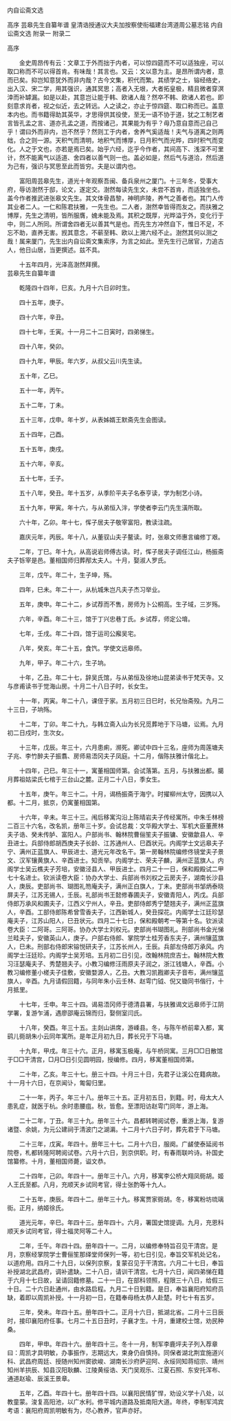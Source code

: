 <!-- { "loadSidebar": true } -->
内自讼斋文选


高序
芸皋先生自纂年谱
皇清诰授通议大夫加按察使衔福建台湾道周公墓志铭
内自讼斋文选
附录一
附录二 
 

高序

　　金史周昂传有云：文章工于外而拙于内者，可以惊四筵而不可以适独座，可以取口称而不可以得首肯。有味哉！其言也。又云：文以意为主。是昂所谓内者，意而已矣。抑岂知意犹外而非内哉？古今文集，积代而繁。其绩学之士，镕经络史，出入汉、宋二学，用其强识，通其冥思；高者入无垠，大者拓皇极，精且微者穿溟涬而补罅漏。如是以赴，其意岂让能于韩、欧诸人哉？然卒不韩、欧诸人若也。即刻意求肖者，视之似近，去之转远。人之读之，亦止于惊四筵、取口称而已。盖意本内也。而书籍得助其英华，才思得供其役使，至无一语不协于道，犹之工制艺者言皆孔孟之言、道亦孔孟之道，而按诸己，其果能为有乎？毋乃意自意而己自己乎！谓曰外而非内，岂不然乎？然则工于内者，舍养气奚适哉！夫气与道离之则两绌，合之则一源。天积气而清明，地积气而博厚，日月积气而光晔，四时积气而变化。人之于文也，亦若是焉已矣。始乎六经，迄乎今作者，其间高下、浅深不可里计，然不能离气以适道、舍四者以善气则一也。盖必如是，然后气与道洽，然后道为己有，强识与冥思至此而皆穷。夫是以谓内也。

　　富阳周芸皋先生，道光十年观察吾闽、备兵泉州之厦门。十三年冬，受事大府，辱访澍然于邸，论文，遂定交。澍然每读先生文，未尝不首肯，而适独坐也。盖今作者推武进张皋文先生。其文体骨昌黎，神明庐陵，养气之善者也。其门人传其业者二人。一仁和陈君扶雅，一先生也。二人者，澍然幸皆得而友之。而扶雅之博厚，先生之清明，皆所服膺，媿未能及焉。其积之既厚，光晔溢于外，变化行于中，则二人所同。所谓舍四者无以善其气是也。而先生方冲然自下，惟日不足，不忘不助，直养无害。觊其意念，不蕲至韩、欧以上溯六经不止。澍然其何以测之哉！属来厦门，先生出内自讼斋文集索序，为言之如此。至先生行己居官，力追古人，他日山居，当更撰述。兹不具。

　　十五年四月，光泽高澍然拜撰。  
芸皋先生自纂年谱

　　乾隆四十四年，巳亥。九月十六日卯时生。

　　四十五年，庚子。

　　四十六年，辛丑。

　　四十七年，壬寅。十一月二十二日寅时，四弟悌生。

　　四十八年，癸卯。

　　四十九年，甲辰。年六岁，从叔父云川先生读。

　　五十年，乙巳。

　　五十一年，丙午。

　　五十二年，丁未。

　　五十三年，戊申。年十岁，从表姊婿王默斋先生会图读。

　　五十四年，己酉。

　　五十五年，庚戌。

　　五十六年，辛亥。

　　五十七年，壬子。

　　五十八年，癸丑。年十五岁，从季阶平夫子名泰亨读，学为制艺小诗。

　　五十九年，甲寅。年十六，与从弟恒入泮，学使者李云门先生潢所取。

　　六十年，乙卯。年十七，恽子居夫子敬宰富阳，教读注疏。

　　嘉庆元年，丙辰。年十八，从董驭山夫子鳌读。时，张皋文师惠言编修丁艰。

　　二年，丁巳。年十九，从高说岩师傅古读。时，恽子居夫子调任江山，杨振斋夫子铄宰是邑。董相国师归葬邴太夫人。十月，娶淑人罗氏。

　　三年，戊午。年二十，生子坤，殇。

　　四年，巳未。年二十一，从杭城朱岂凡夫子杰习举业。

　　五年，庚申。年二十二，乡试荐而不售，房师为卜公桐高。生子域，三岁殇。

　　六年，辛酉。年二十三，馆于丁兴忠巷丁氏。乡试荐，师定公堉。

　　七年，壬戌。年二十四，馆于运司公廨吴宅。

　　八年，癸亥。年二十五，食饩。学使文远皋师。

　　九年，甲子。年二十六，生子垧。

　　十年，乙丑。年二十七，辞吴氏馆，与从弟恒及徐地山昆弟读书于梵天寺。又与彦甫读书于觉海山房。十月二十八日子时，长女生。

　　十一年，丙寅。年二十八，课侄于家。五月初三日巳时，长兄怡斋殁。九月二十三日，子垧殇。

　　十二年，丁卯。年二十九，与韩立斋入山为长兄觅葬地于下马塘，讼焉。九月初二日戍时，生次女。

　　十三年，戊辰。年三十，六月患痢，濒死。卿试中四十三名，座师为周莲塘夫子兆、李竹醉夫子振翥、房师易浯冈夫子凤庭。十二月，偕陈扶雅计偕北上。

　　十四年，己巳。年三十一，寓董相国师第。会试落第。五月，与扶雅出都。臈月葬祖姑梁氏七棺于三台山之麓。正月二十八日，季女生。

　　十五年，庚午。年三十二。十月，谒杨振斋于海宁。时擢柳州太守，因携以入都。十二月，抵京，仍寓董相国第。

　　十六年，辛未。年三十三。闱后移寓沟沿上陈晴岩夫子传经寓所。中朱壬林榜二百三十六名，改名凯，册年三十岁。会试总裁：文华殿大学士、军机大臣董蔗林夫子诰、癸未传胪、富阳人。户部尚书、翰林院曹俪笙夫子振镛、安徽歙县人、辛丑进士。兵部侍郎胡西庚夫子长龄、江苏通州人、巳酉状元。内阁学士文远皋夫子宁、满州正蓝旗人、甲辰进士、道光元年改名干。第一房翰林院编修佟镜堂夫子景文、汉军镶黄旗人、辛酉进士。知贡举。内阁学士、荣夫子麟，满州正蓝旗人。内阁学士吴云樵夫子芳培，安徽泾县人、甲辰进士。四月二十一日，保和殿殿试二甲七十名进士。钦派读卷大臣：协办大学士、兵部尚书刘权之云房夫子，湖南长沙县人，庚辰。吏部尚书、瑚图礼笏庵夫子，满州正白旗人，丁未。吏部尚书邹炳泰晓屏夫子，江苏无锡人，壬辰。礼部尚书王懿修春圃夫子，安徽青阳人，丙戊。兵部侍郎万承风和圃夫子，江西义宁州人，辛丑。吏部侍郎秀宁楚翘夫子，满州正蓝旗人，辛酉。工部侍郎陈希曾雪香夫子，江西新城人，癸丑探花。内阁学士江廷珍瑟庵夫子，江苏山阳人，巳丑状元。四月二十七日，保和殿朝考一等第十名。钦派读卷大臣：二阿哥。三阿哥。协办大学士刘权元。吏部尚书瑚图礼。刑部尚书金光悌兰畦夫子，安徽英山人，庚子。户部右侍郎、掌院学士桂芳香东夫子，满州镶蓝旗人，巳未。刑部右侍郎宋镕悦研夫子，江苏长州人，壬辰。兵部左侍郎万承风。内阁学士汪廷珍。内阁学士吴芳培。五月初二日引见，改翰林院庶吉士。翰林院大教习汪瑟庵夫子、秀楚翘夫子。小教习编修汪雨原夫子润之，浙江钱塘人，辛酉。小教习编修董小槎夫子佳敷，安徽婺源人，乙丑。大教习凯戡卿夫子音布，满州镶蓝旗人，辛酉。九月请假回籍，与同年朱小云壬林、赵雩门钺、倪又锄同书偕行，十月抵里。

　　十七年，壬申。年三十四。谒易浯冈师于德清县署，与扶雅谒文远皋师于江阴学署，复游乍浦，遇廖邵庵云锦而归，娶侧室闫氏。

　　十八年，癸酉。年三十五。主剡山讲席，游嵊县。冬，与陈午桥前辈入都，寓鹞儿衕胡朱小云同年寓所。是年正月初九日，葬长兄于下马塘。

　　十九年，甲戌。年三十六。正月，移寓玉极庵，与午桥同寓。三月□□日散馆于□□干清宫，□月□日引见圆明园，授编修。四月，移寓董相国师第。

　　二十年，乙亥。年三十七。册三十四。十月三十日，先君子让溪公在籍病故。十一月十六日，在京闻讣，匍匐归里。

　　二十一年，丙子。年三十八。册年三十五。正月初五日，到籍。时，母太大人患乳症，就医于杭。余时患腰疽。秋，皆愈。至漂阳访赵雩门同年，游上海。

　　二十二年，丁丑。年三十九。册年三十六。昌都转聘阅试卷，重游上海，复游诸暨、余姚，为元公建祠于清波门之湖漘。十二月十六日子时，葬先君于下马塘。

　　二十三年，戊寅。年四十。册年三十七。二月十六日，服阕。广鹾使泰延阅书院卷，札都转隆阿聘阅试卷。六月十六日，到京供职。时，有春雨联吟诗。补国史馆纂修。十月，董相国师薨，谥文恭。

　　二十四年，己卯。年四十一。册年三十八。六月，移寓李公桥大翔凤衕胡。姬人王氏至都。八月，充顺天乡试同考官，得士张酌等十九人。

　　二十五年，庚辰。年四十二。册年三十九。移寓贾家衕胡。冬，移寓粉坊琉璃街。正月，纳姬徐氏。

　　道光元年，辛巳。年四十三。册年四十。六月，署国史馆提调。九月，充恩科顺天乡试同考官，得士福灵阿等二十人。

　　二年，壬午。年四十四。册年四十一。二月，以编修奉特旨召见干清宫。是月，京察经掌院学士曹俪笙那绎堂师保列一等，初七日引见，奉旨交军机处记名，以道府用。四月二十九日，以保列京察，复蒙召见于干清宫。六月二十七日，奉旨补授湖北武昌府，调补遣缺。二十八日，请训干清宫。七月十六日，闻四弟悌在籍于六月十七日故，呈请回籍修墓。二十一日，在部科领照，程限三十八日，给假三十日。二十六日赴通州，由水路启程。九月二十日到籍。是日，奉旨襄阳府知府员缺，着即以周凯补授。十一月初一日，在籍奉母杨太恭人赴楚。时七十有五岁。

　　三年，癸未。年四十五。册年四十二。正月十六日，抵湖北省。二月十三日辰时，接印襄阳府任事。七月二十五日丑时，子襄才生。十月，重建校士馆，劝民种桑。

　　四年，甲申。年四十六。册年四十三。冬十一月，制军李鹿坪夫子列入荐章曰：周凯才具明敏，办事振作，志期远大，束身仍自慎持。同保者湖北荆宜施道兴科、武昌府周廷、授随州知州窦欲峻、湖南长沙府萨迎阿、永绥同知蒋绍宗、靖州知州羊拱辰、知县汉阳耿麟、江陵黄绥诰、天门吴观乐、江夏石照、东安托浑布、通道赵瑜、辰溪王景章。

　　五年，乙酉。年四十七。册年四十四。以襄阳民情犷悍，劝设义学十八处，以教童蒙。浚复高阳池，以广水利。修平城内道路及抵南阳大道。年终，李制军鸿宾考语：襄阳府周凯明敏有为，尽心教养，官声亦好。

